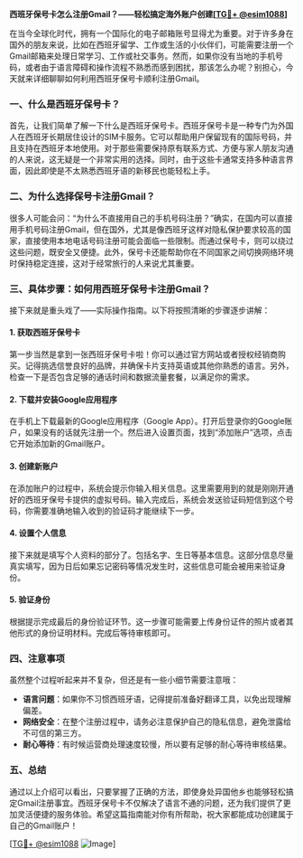 **西班牙保号卡怎么注册Gmail？——轻松搞定海外账户创建[[TG💪+ @esim1088](https://t.me/s/esim1088)]**

在当今全球化时代，拥有一个国际化的电子邮箱账号显得尤为重要。对于许多身在国外的朋友来说，比如在西班牙留学、工作或生活的小伙伴们，可能需要注册一个Gmail邮箱来处理日常学习、工作或社交事务。然而，如果你没有当地的手机号码，或者由于语言障碍和操作流程不熟悉而感到困扰，那该怎么办呢？别担心，今天就来详细聊聊如何利用西班牙保号卡顺利注册Gmail。

### 一、什么是西班牙保号卡？

首先，让我们简单了解一下什么是西班牙保号卡。西班牙保号卡是一种专门为外国人在西班牙长期居住设计的SIM卡服务。它可以帮助用户保留现有的国际号码，并且支持在西班牙本地使用。对于那些需要保持原有联系方式、方便与家人朋友沟通的人来说，这无疑是一个非常实用的选择。同时，由于这些卡通常支持多种语言界面，因此即使是不太熟悉西班牙语的新移民也能轻松上手。

### 二、为什么选择保号卡注册Gmail？

很多人可能会问：“为什么不直接用自己的手机号码注册？”确实，在国内可以直接用手机号码注册Gmail，但在国外，尤其是像西班牙这样对隐私保护要求较高的国家，直接使用本地电话号码注册可能会面临一些限制。而通过保号卡，则可以绕过这些问题，既安全又便捷。此外，保号卡还能帮助你在不同国家之间切换网络环境时保持稳定连接，这对于经常旅行的人来说尤其重要。

### 三、具体步骤：如何用西班牙保号卡注册Gmail？

接下来就是重头戏了——实际操作指南。以下将按照清晰的步骤逐步讲解：

#### 1. 获取西班牙保号卡
第一步当然是拿到一张西班牙保号卡啦！你可以通过官方网站或者授权经销商购买。记得挑选信誉良好的品牌，并确保卡片支持英语或其他你熟悉的语言。另外，检查一下是否包含足够的通话时间和数据流量套餐，以满足你的需求。

#### 2. 下载并安装Google应用程序
在手机上下载最新的Google应用程序（Google App）。打开后登录你的Google账户，如果没有的话就先注册一个。然后进入设置页面，找到“添加账户”选项，点击它开始添加新的Gmail账户。

#### 3. 创建新账户
在添加账户的过程中，系统会提示你输入相关信息。这里需要用到的就是刚刚开通好的西班牙保号卡提供的虚拟号码。输入完成后，系统会发送验证码短信到这个号码，你需要准确地输入收到的验证码才能继续下一步。

#### 4. 设置个人信息
接下来就是填写个人资料的部分了。包括名字、生日等基本信息。这部分信息尽量真实填写，因为日后如果忘记密码等情况发生时，这些信息可能会被用来验证身份。

#### 5. 验证身份
根据提示完成最后的身份验证环节。这一步骤可能需要上传身份证件的照片或者其他形式的身份证明材料。完成后等待审核即可。

### 四、注意事项

虽然整个过程听起来并不复杂，但还是有一些小细节需要注意哦：

- **语言问题**：如果你不习惯西班牙语，记得提前准备好翻译工具，以免出现理解偏差。
- **网络安全**：在整个注册过程中，请务必注意保护自己的隐私信息，避免泄露给不可信的第三方。
- **耐心等待**：有时候运营商处理速度较慢，所以要有足够的耐心等待审核结果。

### 五、总结

通过以上介绍可以看出，只要掌握了正确的方法，即使身处异国他乡也能够轻松搞定Gmail注册事宜。西班牙保号卡不仅解决了语言不通的问题，还为我们提供了更加灵活便捷的服务体验。希望这篇指南能对你有所帮助，祝大家都能成功创建属于自己的Gmail账户！

[[TG💪+ @esim1088](https://t.me/s/esim1088) ![Image](https://i.postimg.cc/4NQfJmqS/Snipaste-2025-05-13-00-14-12.png)]